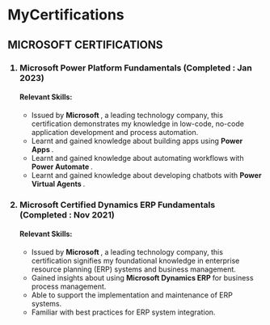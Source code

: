 # MyCertifications
<h2> MICROSOFT CERTIFICATIONS </h2>
<ol>
  <b> <h3> <li> Microsoft Power Platform Fundamentals (Completed : Jan 2023) </b> </h3>
    <h4> Relevant Skills: </h4>
    <ul>
      <li> Issued by <b> Microsoft </b>, a leading technology company, this certification demonstrates my knowledge in low-code, no-code application development and process automation. </li>
      <li> Learnt and gained knowledge about building apps using <b> Power Apps </b>. </li>
      <li> Learnt and gained knowledge about automating workflows with <b> Power Automate </b>. </li>
      <li> Learnt and gained knowledge about developing chatbots with <b> Power Virtual Agents </b>. </li>
    </ul>  
  </li>

  <b> <h3> <li> Microsoft Certified Dynamics ERP Fundamentals (Completed : Nov 2021) </b> </h3>
    <h4> Relevant Skills: </h4>
    <ul>
      <li> Issued by <b> Microsoft </b>, a leading technology company, this certification signifies my foundational knowledge in enterprise resource planning (ERP) systems and business management. </li>
      <li> Gained insights about using <b> Microsoft Dynamics ERP </b> for business process management.</li>
      <li> Able to support the implementation and maintenance of ERP systems. </li>
      <li> Familiar with best practices for ERP system integration. </li>
    </ul>  
  </li>
</ol>
